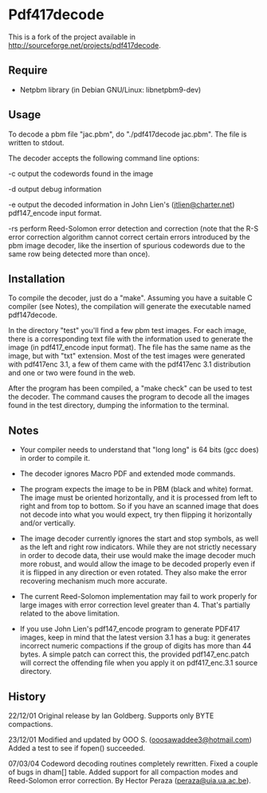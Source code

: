 Pdf417decode
============

This is a fork of the project available in
<http://sourceforge.net/projects/pdf417decode>.

Require
-------

- Netpbm library (in Debian GNU/Linux: libnetpbm9-dev)

Usage
-----

To decode a pbm file "jac.pbm", do "./pdf417decode jac.pbm".  The file is
written to stdout.

The decoder accepts the following command line options:

 -c  output the codewords found in the image

 -d  output debug information

 -e  output the decoded information in John Lien's (jtlien@charter.net)
     pdf147_encode input format.

 -rs perform Reed-Solomon error detection and correction (note that the
     R-S error correction algorithm cannot correct certain errors
     introduced by the pbm image decoder, like the insertion of spurious
     codewords due to the same row being detected more than once).


Installation
------------

To compile the decoder, just do a "make". Assuming you have a suitable C
compiler (see Notes), the compilation will generate the executable named
pdf147decode.

In the directory "test" you'll find a few pbm test images. For each image,
there is a corresponding text file with the information used to generate the
image (in pdf417_encode input format). The file has the same name as the
image, but with "txt" extension. Most of the test images were generated with
pdf417enc 3.1, a few of them came with the pdf417enc 3.1 distribution and
one or two were found in the web.

After the program has been compiled, a "make check" can be used to test
the decoder. The command causes the program to decode all the images
found in the test directory, dumping the information to the terminal.


Notes
-----

- Your compiler needs to understand that "long long" is 64 bits (gcc does)
  in order to compile it.

- The decoder ignores Macro PDF and extended mode commands.

- The program expects the image to be in PBM (black and white) format.
  The image must be oriented horizontally, and it is processed from left to
  right and from top to bottom. So if you have an scanned image that does
  not decode into what you would expect, try then flipping it horizontally
  and/or vertically.

- The image decoder currently ignores the start and stop symbols, as well
  as the left and right row indicators. While they are not strictly necessary
  in order to decode data, their use would make the image decoder much more
  robust, and would allow the image to be decoded properly even if it is
  flipped in any direction or even rotated. They also make the error
  recovering mechanism much more accurate.

- The current Reed-Solomon implementation may fail to work properly
  for large images with error correction level greater than 4. That's
  partially related to the above limitation.

- If you use John Lien's pdf147_encode program to generate PDF417 images,
  keep in mind that the latest version 3.1 has a bug: it generates incorrect
  numeric compactions if the group of digits has more than 44 bytes.
  A simple patch can correct this, the provided pdf147_enc.patch will
  correct the offending file when you apply it on pdf417_enc.3.1 source
  directory.


History
-------

 22/12/01	Original release by Ian Goldberg. Supports only BYTE
		compactions.

 23/12/01	Modified and updated by OOO S. (ooosawaddee3@hotmail.com)
		Added a test to see if fopen() succeeded.

 07/03/04	Codeword decoding routines completely rewritten. Fixed
		a couple of bugs in dham[] table. Added support for all
		compaction modes and Reed-Solomon error correction.
		By Hector Peraza (peraza@uia.ua.ac.be).
